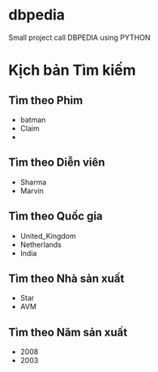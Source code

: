 # dbpedia
Small project call DBPEDIA using PYTHON

# Kịch bản Tìm kiếm

## Tìm theo Phim
- batman
- Claim
- 

## Tìm theo Diễn viên
- Sharma
- Marvin

## Tìm theo Quốc gia
- United_Kingdom
- Netherlands
- India

## Tìm theo Nhà sản xuất
- Star
- AVM

## Tìm theo Năm sản xuất
- 2008
- 2003
